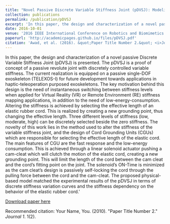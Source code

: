 ```yaml
---
title: "Novel Passive Discrete Variable Stiffness Joint (pDVSJ): Modeling, Design, and Characterization"
collection: publications
permalink: /publication/pDVSJ
excerpt: 'In this paper, the design and characterization of a novel passive Discrete Variable Stiffness Joint (pDVSJ) is presented. The pDVSJ is a proof of concept of a passive revolute joint with discretely controlled variable stiffness. The current realization is equipped on a passive single-DOF exoskeleton (TELEXOS-I) for future development towards applications in haptic-teleoperation purposed exoskeletons. The key motivation behind this design is the need of instantaneous switching between stiffness levels when applied for Virtual Reality (VR) or Remote Environment (RE) stiffness mapping applications, in addition to the need of low-energy-consumption. Altering the stiffness is achieved by selecting the effective length of an elastic rubber cord. This is realized by creating a new grounding point, thus changing the effective length. Three different levels of stiffness (low, moderate, high) can be discretely selected beside the zero stiffness. The novelty of this work lies in the method used to alter the stiffness of the variable stiffness joint, and the design of Cord Grounding Units (CGUs) which are responsible for selecting the effective length of the elastic cord. The main features of CGU are the fast response and the low-energy consumption. This is achieved through a linear solenoid actuator pushing a cam-cleat which will clutch the motion of the elastic cord, creating a new grounding point. This will limit the length of the cord between the cam cleat and the cord’s fitting point on the joint. The solenoid’s ON-Time is minimized as the cam cleat’s design is passively self-locking the cord through the pulling force between the cord and the cam-cleat. The proposed physical-based model matched the experimental results of the pDVSJ in terms of discrete stiffness variation curves and the stiffness dependency on the behavior of the elastic rubber cord.'
date: 2016-10-01
venue: '2016 IEEE International Conference on Robotics and Biomimetics'
paperurl: 'http://academicpages.github.io/files/pDVSJ.pdf'
citation: 'Awad, et al. (2016). &quot;Paper Title Number 2.&quot; <i>Journal 1</i>. 1(2).'
---
```

In this paper, the design and characterization of a novel passive Discrete Variable Stiffness Joint (pDVSJ) is presented. The pDVSJ is a proof of concept of a passive revolute joint with discretely controlled variable stiffness. The current realization is equipped on a passive single-DOF exoskeleton (TELEXOS-I) for future development towards applications in haptic-teleoperation purposed exoskeletons. The key motivation behind this design is the need of instantaneous switching between stiffness levels when applied for Virtual Reality (VR) or Remote Environment (RE) stiffness mapping applications, in addition to the need of low-energy-consumption. Altering the stiffness is achieved by selecting the effective length of an elastic rubber cord. This is realized by creating a new grounding point, thus changing the effective length. Three different levels of stiffness (low, moderate, high) can be discretely selected beside the zero stiffness. The novelty of this work lies in the method used to alter the stiffness of the variable stiffness joint, and the design of Cord Grounding Units (CGUs) which are responsible for selecting the effective length of the elastic cord. The main features of CGU are the fast response and the low-energy consumption. This is achieved through a linear solenoid actuator pushing a cam-cleat which will clutch the motion of the elastic cord, creating a new grounding point. This will limit the length of the cord between the cam cleat and the cord’s fitting point on the joint. The solenoid’s ON-Time is minimized as the cam cleat’s design is passively self-locking the cord through the pulling force between the cord and the cam-cleat. The proposed physical-based model matched the experimental results of the pDVSJ in terms of discrete stiffness variation curves and the stiffness dependency on the behavior of the elastic rubber cord.'

[Download paper here](http://academicpages.github.io/files/pDVSJ.pdf)

Recommended citation: Your Name, You. (2010). "Paper Title Number 2." <i>Journal 1</i>. 1(2).
